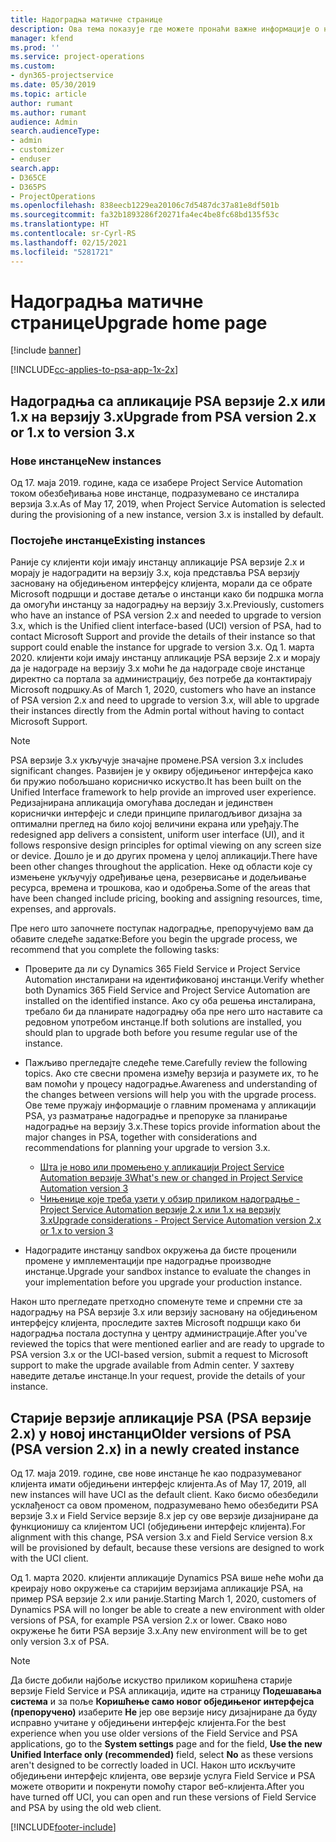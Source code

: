 ```yaml
---
title: Надоградња матичне странице
description: Ова тема показује где можете пронаћи важне информације о новим и измењеним функцијама у апликацији Dynamics 365 Project Service Automation и поступак надоградње на најновију верзију.
manager: kfend
ms.prod: ''
ms.service: project-operations
ms.custom:
- dyn365-projectservice
ms.date: 05/30/2019
ms.topic: article
author: rumant
ms.author: rumant
audience: Admin
search.audienceType:
- admin
- customizer
- enduser
search.app:
- D365CE
- D365PS
- ProjectOperations
ms.openlocfilehash: 838eecb1229ea20106c7d5487dc37a81e8df501b
ms.sourcegitcommit: fa32b1893286f20271fa4ec4be8fc68bd135f53c
ms.translationtype: HT
ms.contentlocale: sr-Cyrl-RS
ms.lasthandoff: 02/15/2021
ms.locfileid: "5281721"
---
```

# <a name="upgrade-home-page"></a><span data-ttu-id="04ea9-103">Надоградња матичне странице</span><span class="sxs-lookup"><span data-stu-id="04ea9-103">Upgrade home page</span></span>

[!include [banner](../includes/psa-now-project-operations.md)]

[!INCLUDE[cc-applies-to-psa-app-1x-2x](../includes/cc-applies-to-psa-app-1x-2x.md)]

## <a name="upgrade-from-psa-version-2x-or-1x-to-version-3x"></a><span data-ttu-id="04ea9-104">Надоградња са апликације PSA верзије 2.x или 1.x на верзију 3.x</span><span class="sxs-lookup"><span data-stu-id="04ea9-104">Upgrade from PSA version 2.x or 1.x to version 3.x</span></span>

### <a name="new-instances"></a><span data-ttu-id="04ea9-105">Нове инстанце</span><span class="sxs-lookup"><span data-stu-id="04ea9-105">New instances</span></span>

<span data-ttu-id="04ea9-106">Од 17. маја 2019. године, када се изабере Project Service Automation током обезбеђивања нове инстанце, подразумевано се инсталира верзија 3.x.</span><span class="sxs-lookup"><span data-stu-id="04ea9-106">As of May 17, 2019, when Project Service Automation is selected during the provisioning of a new instance, version 3.x is installed by default.</span></span>

### <a name="existing-instances"></a><span data-ttu-id="04ea9-107">Постојеће инстанце</span><span class="sxs-lookup"><span data-stu-id="04ea9-107">Existing instances</span></span>

<span data-ttu-id="04ea9-108">Раније су клијенти који имају инстанцу апликације PSA верзије 2.x и морају је надоградити на верзију 3.x, која представља PSA верзију засновану на обједињеном интерфејсу клијента, морали да се обрате Microsoft подршци и доставе детаље о инстанци како би подршка могла да омогући инстанцу за надоградњу на верзију 3.x.</span><span class="sxs-lookup"><span data-stu-id="04ea9-108">Previously, customers who have an instance of PSA version 2.x and needed to upgrade to version 3.x, which is the Unified client interface-based (UCI) version of PSA, had to contact Microsoft Support and provide the details of their instance so that support could enable the instance for upgrade to version 3.x.</span></span> <span data-ttu-id="04ea9-109">Од 1. марта 2020. клијенти који имају инстанцу апликације PSA верзије 2.x и морају да је надограде на верзију 3.x моћи ће да надограде своје инстанце директно са портала за администрацију, без потребе да контактирају Microsoft подршку.</span><span class="sxs-lookup"><span data-stu-id="04ea9-109">As of March 1, 2020, customers who have an instance of PSA version 2.x and need to upgrade to version 3.x, will able to upgrade their instances directly from the Admin portal without having to contact Microsoft Support.</span></span>  

> [!NOTE]
> <span data-ttu-id="04ea9-110">PSA верзије 3.x укључује значајне промене.</span><span class="sxs-lookup"><span data-stu-id="04ea9-110">PSA version 3.x includes significant changes.</span></span> <span data-ttu-id="04ea9-111">Развијен је у оквиру обједињеног интерфејса како би пружио побољшано корисничко искуство.</span><span class="sxs-lookup"><span data-stu-id="04ea9-111">It has been built on the Unified Interface framework to help provide an improved user experience.</span></span> <span data-ttu-id="04ea9-112">Редизајнирана апликација омогућава доследан и јединствен кориснички интерфејс и следи принципе прилагодљивог дизајна за оптимални преглед на било којој величини екрана или уређају.</span><span class="sxs-lookup"><span data-stu-id="04ea9-112">The redesigned app delivers a consistent, uniform user interface (UI), and it follows responsive design principles for optimal viewing on any screen size or device.</span></span> <span data-ttu-id="04ea9-113">Дошло је и до других промена у целој апликацији.</span><span class="sxs-lookup"><span data-stu-id="04ea9-113">There have been other changes throughout the application.</span></span> <span data-ttu-id="04ea9-114">Неке од области које су измењене укључују одређивање цена, резервисање и додељивање ресурса, времена и трошкова, као и одобрења.</span><span class="sxs-lookup"><span data-stu-id="04ea9-114">Some of the areas that have been changed include pricing, booking and assigning resources, time, expenses, and approvals.</span></span>

<span data-ttu-id="04ea9-115">Пре него што започнете поступак надоградње, препоручујемо вам да обавите следеће задатке:</span><span class="sxs-lookup"><span data-stu-id="04ea9-115">Before you begin the upgrade process, we recommend that you complete the following tasks:</span></span>

- <span data-ttu-id="04ea9-116">Проверите да ли су Dynamics 365 Field Service и Project Service Automation инсталирани на идентификованој инстанци.</span><span class="sxs-lookup"><span data-stu-id="04ea9-116">Verify whether both Dynamics 365 Field Service and Project Service Automation are installed on the identified instance.</span></span> <span data-ttu-id="04ea9-117">Ако су оба решења инсталирана, требало би да планирате надоградњу оба пре него што наставите са редовном употребом инстанце.</span><span class="sxs-lookup"><span data-stu-id="04ea9-117">If both solutions are installed, you should plan to upgrade both before you resume regular use of the instance.</span></span>
- <span data-ttu-id="04ea9-118">Пажљиво прегледајте следеће теме.</span><span class="sxs-lookup"><span data-stu-id="04ea9-118">Carefully review the following topics.</span></span> <span data-ttu-id="04ea9-119">Ако сте свесни промена између верзија и разумете их, то ће вам помоћи у процесу надоградње.</span><span class="sxs-lookup"><span data-stu-id="04ea9-119">Awareness and understanding of the changes between versions will help you with the upgrade process.</span></span> <span data-ttu-id="04ea9-120">Ове теме пружају информације о главним променама у апликацији PSA, уз разматрање надоградње и препоруке за планирање надоградње на верзију 3.x.</span><span class="sxs-lookup"><span data-stu-id="04ea9-120">These topics provide information about the major changes in PSA, together with considerations and recommendations for planning your upgrade to version 3.x.</span></span>

    - [<span data-ttu-id="04ea9-121">Шта је ново или промењено у апликацији Project Service Automation верзије 3</span><span class="sxs-lookup"><span data-stu-id="04ea9-121">What's new or changed in Project Service Automation version 3</span></span>](whats-new-changed-v3.md)
    - [<span data-ttu-id="04ea9-122">Чињенице које треба узети у обзир приликом надоградње - Project Service Automation верзије 2.x или 1.x на верзију 3.x</span><span class="sxs-lookup"><span data-stu-id="04ea9-122">Upgrade considerations - Project Service Automation version 2.x or 1.x to version 3</span></span>](upgrade-v3.md)

- <span data-ttu-id="04ea9-123">Надоградите инстанцу sandbox окружења да бисте проценили промене у имплементацији пре надоградње производне инстанце.</span><span class="sxs-lookup"><span data-stu-id="04ea9-123">Upgrade your sandbox instance to evaluate the changes in your implementation before you upgrade your production instance.</span></span>

<span data-ttu-id="04ea9-124">Након што прегледате претходно споменуте теме и спремни сте за надоградњу на PSA верзије 3.x или верзију засновану на обједињеном интерфејсу клијента, проследите захтев Microsoft подршци како би надоградња постала доступна у центру администрације.</span><span class="sxs-lookup"><span data-stu-id="04ea9-124">After you've reviewed the topics that were mentioned earlier and are ready to upgrade to PSA version 3.x or the UCI-based version, submit a request to Microsoft support to make the upgrade available from Admin center.</span></span> <span data-ttu-id="04ea9-125">У захтеву наведите детаље инстанце.</span><span class="sxs-lookup"><span data-stu-id="04ea9-125">In your request, provide the details of your instance.</span></span>

## <a name="older-versions-of-psa-psa-version-2x-in-a-newly-created-instance"></a><span data-ttu-id="04ea9-126">Старије верзије апликације PSA (PSA верзије 2.x) у новој инстанци</span><span class="sxs-lookup"><span data-stu-id="04ea9-126">Older versions of PSA (PSA version 2.x) in a newly created instance</span></span>

<span data-ttu-id="04ea9-127">Од 17. маја 2019. године, све нове инстанце ће као подразумеваног клијента имати обједињени интерфејс клијента.</span><span class="sxs-lookup"><span data-stu-id="04ea9-127">As of May 17, 2019, all new instances will have UCI as the default client.</span></span> <span data-ttu-id="04ea9-128">Како бисмо обезбедили усклађеност са овом променом, подразумевано ћемо обезбедити PSA верзије 3.x и Field Service верзије 8.x јер су ове верзије дизајниране да функционишу са клијентом UCI (обједињени интерфејс клијента).</span><span class="sxs-lookup"><span data-stu-id="04ea9-128">For alignment with this change, PSA version 3.x and Field Service version 8.x will be provisioned by default, because these versions are designed to work with the UCI client.</span></span>

<span data-ttu-id="04ea9-129">Од 1. марта 2020. клијенти апликације Dynamics PSA више неће моћи да креирају ново окружење са старијим верзијама апликације PSA, на пример PSA верзије 2.x или раније.</span><span class="sxs-lookup"><span data-stu-id="04ea9-129">Starting March 1, 2020, customers of Dynamics PSA will no longer be able to create a new environment with older versions of PSA, for example PSA version 2.x or lower.</span></span> <span data-ttu-id="04ea9-130">Свако ново окружење ће бити PSA верзије 3.x.</span><span class="sxs-lookup"><span data-stu-id="04ea9-130">Any new environment will be to get only version 3.x of PSA.</span></span>

> [!NOTE]
> <span data-ttu-id="04ea9-131">Да бисте добили најбоље искуство приликом коришћена старије верзије Field Service и PSA апликација, идите на страницу **Подешавања система** и за поље **Коришћење само новог обједињеног интерфејса (препоручено)** изаберите **Не** јер ове верзије нису дизајниране да буду исправно учитане у обједињени интерфејс клијента.</span><span class="sxs-lookup"><span data-stu-id="04ea9-131">For the best experience when you use older versions of the Field Service and PSA applications, go to the **System settings** page and for the field, **Use the new Unified Interface only (recommended)** field, select **No** as these versions aren't designed to be correctly loaded in UCI.</span></span> <span data-ttu-id="04ea9-132">Након што искључите обједињени интерфејс клијента, ове верзије услуга Field Service и PSA можете отворити и покренути помоћу старог веб-клијента.</span><span class="sxs-lookup"><span data-stu-id="04ea9-132">After you have turned off UCI, you can open and run these versions of Field Service and PSA by using the old web client.</span></span> 


[!INCLUDE[footer-include](../includes/footer-banner.md)]